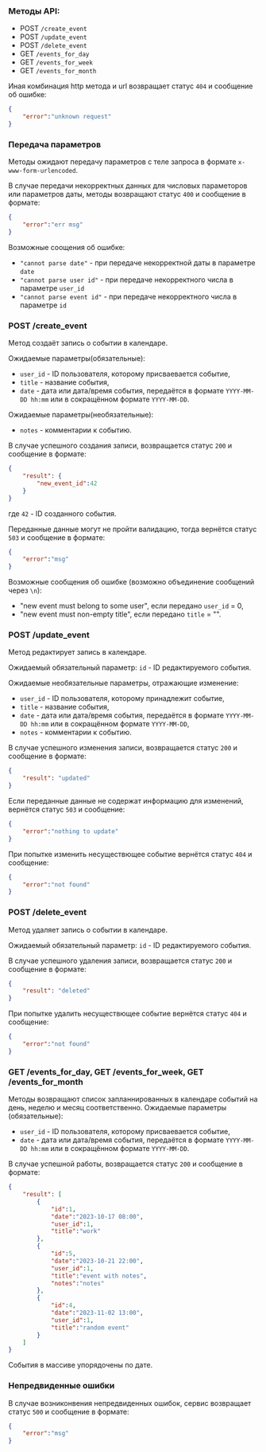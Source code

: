 ### Методы API:
* POST `/create_event`
* POST `/update_event`
* POST `/delete_event`
* GET `/events_for_day`
* GET `/events_for_week`
* GET `/events_for_month`

Иная комбинация http метода и url возвращает статус `404` и сообщение об ошибке: 
```json
{
    "error":"unknown request"
}
```

### Передача параметров 
Методы ожидают передачу параметров с теле запроса в формате `x-www-form-urlencoded`.

В случае передачи некорректных данных для числовых параметоров или параметров даты, методы возвращают статус `400` и сообщение в формате:
```json
{
    "error":"err msg"
}
```

Возможные соощения об ошибке:
* `"cannot parse date"` - при передаче некорректной даты в параметре `date`
* `"cannot parse user id"` - при передаче некорректного числа в параметре `user_id`
* `"cannot parse event id"` - при передаче некорректного числа в параметре `id`


### POST /create_event
Метод создаёт запись о событии в календаре.

Ожидаемые параметры(обязательные):
* `user_id` - ID пользователя, которому присваевается событие,
* `title` - название события,
* `date` - дата или дата/время события, передаётся в формате `YYYY-MM-DD hh:mm` или в сокращённом формате `YYYY-MM-DD`.

Ожидаемые параметры(необязательные):
* `notes` - комментарии к событию.

В случае успешного создания записи, возвращается статус `200` и сообщение в формате:
```json
{
    "result": {
        "new_event_id":42
    }
}
```
где `42` - ID созданного события.

Переданные данные могут не пройти валидацию, тогда вернётся статус `503` и сообщение в формате:
```json
{
    "error":"msg"
}
```
Возможные сообщения об ошибке (возможно объединение сообщений через `\n`): 
* "new event must belong to some user", если передано `user_id` = 0,
* "new event must non-empty title", если передано `title` = "".


### POST /update_event

Метод редактирует запись в календаре.

Ожидаемый обязательный параметр: `id` - ID редактируемого события.

Ожидаемые необязательные параметры, отражающие изменение:
* `user_id` - ID пользователя, которому принадлежит событие,
* `title` - название события,
* `date` - дата или дата/время события, передаётся в формате `YYYY-MM-DD hh:mm` или в сокращённом формате `YYYY-MM-DD`,
* `notes` - комментарии к событию.

В случае успешного изменения записи, возвращается статус `200` и сообщение в формате:
```json
{
    "result": "updated"
}
```

Если переданные данные не содержат информацию для изменений, вернётся статус `503` и сообщение:
```json
{
    "error":"nothing to update"
}
```

При попытке изменить несуществющее событие вернётся статус `404` и сообщение:
```json
{
    "error":"not found"
}
```

### POST /delete_event

Метод удаляет запись о событии в календаре.

Ожидаемый обязательный параметр: `id` - ID редактируемого события.

В случае успешного удаления записи, возвращается статус `200` и сообщение в формате:
```json
{
    "result": "deleted"
}
```

При попытке удалить несуществющее событие вернётся статус `404` и сообщение:
```json
{
    "error":"not found"
}
```

### GET /events_for_day, GET /events_for_week, GET /events_for_month

Методы возвращают список запланнированных в календаре событий на день, неделю и месяц соответственно.
Ожидаемые параметры (обязательные):
* `user_id` - ID пользователя, которому присваевается событие,
* `date` - дата или дата/время события, передаётся в формате `YYYY-MM-DD hh:mm` или в сокращённом формате `YYYY-MM-DD`.

В случае успешной работы, возвращается статус `200` и сообщение в формате:
```json
{
    "result": [
        {
            "id":1,
            "date":"2023-10-17 08:00",
            "user_id":1,
            "title":"work"
        },
        {
            "id":5,
            "date":"2023-10-21 22:00",
            "user_id":1,
            "title":"event with notes",
            "notes":"notes"
        },
        {
            "id":4,
            "date":"2023-11-02 13:00",
            "user_id":1,
            "title":"random event"
        }
    ]
}
```
События в массиве упорядочены по дате.

### Непредвиденные ошибки
В случае возниконвения непредвиденных ошибок, сервис возвращает статус `500` и сообщение в формате:
```json
{
    "error":"msg"
}
```